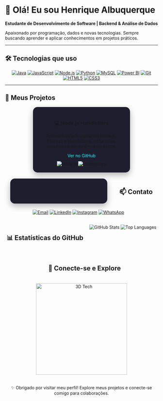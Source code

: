 # 👋 Olá! Eu sou Henrique Albuquerque

**Estudante de Desenvolvimento de Software | Backend & Análise de Dados**  

Apaixonado por programação, dados e novas tecnologias. Sempre buscando aprender e aplicar conhecimentos em projetos práticos.  

---

## 🛠 Tecnologias que uso

<div align="center">
  <a href="#"><img src="https://img.shields.io/badge/Java-000?style=for-the-badge&logo=java&logoColor=white" alt="Java"/></a>
  <a href="#"><img src="https://img.shields.io/badge/JavaScript-000?style=for-the-badge&logo=javascript&logoColor=F7DF1E" alt="JavaScript"/></a>
  <a href="#"><img src="https://img.shields.io/badge/Node.js-000?style=for-the-badge&logo=nodedotjs&logoColor=339933" alt="Node.js"/></a>
  <a href="#"><img src="https://img.shields.io/badge/Python-000?style=for-the-badge&logo=python&logoColor=3776AB" alt="Python"/></a>
  <a href="#"><img src="https://img.shields.io/badge/MySQL-000?style=for-the-badge&logo=mysql&logoColor=4479A1" alt="MySQL"/></a>
  <a href="#"><img src="https://img.shields.io/badge/Power%20BI-000?style=for-the-badge&logo=microsoft-power-bi&logoColor=F2C811" alt="Power BI"/></a>
  <a href="#"><img src="https://img.shields.io/badge/Git-000?style=for-the-badge&logo=git&logoColor=F05032" alt="Git"/></a>
  <a href="#"><img src="https://img.shields.io/badge/HTML5-000?style=for-the-badge&logo=html5&logoColor=E34F26" alt="HTML5"/></a>
  <a href="#"><img src="https://img.shields.io/badge/CSS3-000?style=for-the-badge&logo=css3&logoColor=1572B6" alt="CSS3"/></a>
</div>

---

## 📂 Meus Projetos

<div align="center" style="display:flex; flex-wrap: wrap; justify-content:center; gap:20px;">

<div style="border-radius:15px; background:#1e1e2f; padding:20px; width:280px; text-align:center; box-shadow: 0 8px 20px rgba(0,0,0,0.3); transition: transform 0.3s;">
  <h3>💻 Node.js HandleBars</h3>
  <p>Projeto fullstack utilizando Node.js, Express e Handlebars. Inclui rotas, templates e persistência de dados.</p>
  <a href="https://github.com/damata09/projetoNode-handlebars" style="text-decoration:none; color:#00ffff;">Ver no GitHub</a>
  <div style="margin-top:10px;">
    <img src="https://img.shields.io/badge/Node.js-339933?style=for-the-badge&logo=nodedotjs&logoColor=white" alt="Node.js"/>
    <img src="https://img.shields.io/badge/Handlebars-E34F26?style=for-the-badge&logo=handlebarsdotjs&logoColor=white" alt="Handlebars"/>
  </div>
</div>

<div style="border-radius:15px; background:#1e1e2f; padding:20px; width:280px; text-align:center; box-shadow: 0 8px 20px rgba(0,0,0,0.3); transition: transform 0.3s;">
 
</div>

---

## 📫 Contato

<div align="center">
  <a href="mailto:henriquemataalb34@gmail.com"><img src="https://img.shields.io/badge/📧 Email-000?style=for-the-badge&logo=gmail&logoColor=white" alt="Email"/></a>
  <a href="https://www.linkedin.com/in/henrique-albuquerque-ba818126a?utm_source=share&utm_campaign=share_via&utm_content=profile&utm_medium=android_app"><img src="https://img.shields.io/badge/🔗 LinkedIn-000?style=for-the-badge&logo=linkedin&logoColor=0A66C2" alt="LinkedIn"/></a>
  <a href="https://www.instagram.com/damatacodes?igsh=NXNsOXZ0Mnd2d2Z5"><img src="https://img.shields.io/badge/📸 Instagram-000?style=for-the-badge&logo=instagram&logoColor=E1306C" alt="Instagram"/></a>
  <a href="https://wa.me/5511995413253"><img src="https://img.shields.io/badge/💬 WhatsApp-000?style=for-the-badge&logo=whatsapp&logoColor=25D366" alt="WhatsApp"/></a>
</div>

---

## 📊 Estatísticas do GitHub

<div align="center">
  <img src="https://github-readme-stats.vercel.app/api?username=damata09&show_icons=true&theme=dracula" alt="GitHub Stats"/>
  <img src="https://github-readme-stats.vercel.app/api/top-langs/?username=damata09&layout=compact&theme=dracula" alt="Top Languages"/>
</div>

---

## 🚀 Conecte-se e Explore

<div align="center">
  <img src="https://c.tenor.com/8NvXKH2KzKIAAAAC/3d-rotate.gif" alt="3D Tech" width="300"/>
</div>

✨ Obrigado por visitar meu perfil! Explore meus projetos e conecte-se comigo para colaborações.
